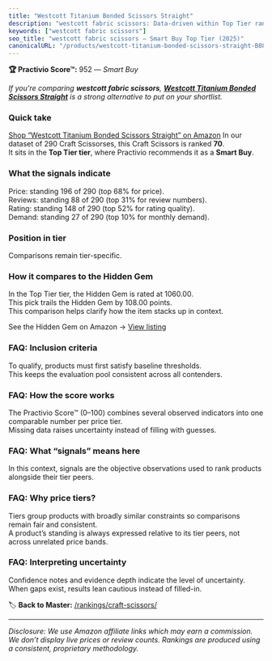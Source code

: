 ```yaml
---
title: "Westcott Titanium Bonded Scissors Straight"
description: "westcott fabric scissors: Data-driven within Top Tier ranking using the Practivio Score™. Positioned by quality, value, demand, findability, momentum."
keywords: ["westcott fabric scissors"]
seo_title: "westcott fabric scissors — Smart Buy Top Tier (2025)"
canonicalURL: "/products/westcott-titanium-bonded-scissors-straight-B08JX2H3D7/"
---
```


**🏆 Practivio Score™:** 952 — _Smart Buy_


*If you're comparing **westcott fabric scissors**, **[Westcott Titanium Bonded Scissors Straight](https://www.amazon.com/dp/B08JX2H3D7?tag=practivio-20)** is a strong alternative to put on your shortlist.*
### Quick take
[Shop “Westcott Titanium Bonded Scissors Straight” on Amazon](https://www.amazon.com/dp/B08JX2H3D7?tag=practivio-20)
In our dataset of 290 Craft Scissorses, this Craft Scissors is ranked **70**.  
It sits in the **Top Tier tier**, where Practivio recommends it as a **Smart Buy**.

### What the signals indicate
Price: standing 196 of 290 (top 68% for price).  
Reviews: standing 88 of 290 (top 31% for review numbers).  
Rating: standing 148 of 290 (top 52% for rating quality).  
Demand: standing 27 of 290 (top 10% for monthly demand).

### Position in tier
Comparisons remain tier-specific.

### How it compares to the Hidden Gem
In the Top Tier tier, the Hidden Gem is rated at 1060.00.  
This pick trails the Hidden Gem by 108.00 points.  
This comparison helps clarify how the item stacks up in context.  

See the Hidden Gem on Amazon → [View listing](https://www.amazon.com/dp/B01BRGU8R0?tag=practivio-20)

### FAQ: Inclusion criteria
To qualify, products must first satisfy baseline thresholds.  
This keeps the evaluation pool consistent across all contenders.

### FAQ: How the score works
The Practivio Score™ (0–100) combines several observed indicators into one comparable number per price tier.  
Missing data raises uncertainty instead of filling with guesses.

### FAQ: What “signals” means here
In this context, signals are the objective observations used to rank products alongside their tier peers.

### FAQ: Why price tiers?
Tiers group products with broadly similar constraints so comparisons remain fair and consistent.  
A product’s standing is always expressed relative to its tier peers, not across unrelated price bands.

### FAQ: Interpreting uncertainty
Confidence notes and evidence depth indicate the level of uncertainty.  
When gaps exist, results lean cautious instead of filled-in.


🏷️ **Back to Master:** [/rankings/craft-scissors/](/rankings/craft-scissors/)

---
_Disclosure: We use Amazon affiliate links which may earn a commission. We don’t display live prices or review counts. Rankings are produced using a consistent, proprietary methodology._
